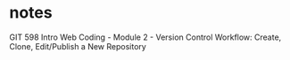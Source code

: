# notes
GIT 598 Intro Web Coding - Module 2 - Version Control Workflow: Create, Clone, Edit/Publish a New Repository
